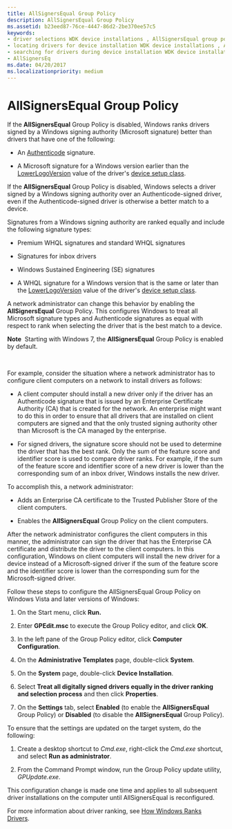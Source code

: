 ```yaml
---
title: AllSignersEqual Group Policy
description: AllSignersEqual Group Policy
ms.assetid: b23eed87-76ce-4447-86d2-2be370ee57c5
keywords:
- driver selections WDK device installations , AllSignersEqual group policy
- locating drivers for device installation WDK device installations , AllSignersEqual group policy
- searching for drivers during device installation WDK device installations , AllSignersEqual group policy
- AllSignersEq
ms.date: 04/20/2017
ms.localizationpriority: medium
---
```


# AllSignersEqual Group Policy


If the **AllSignersEqual** Group Policy is disabled, Windows ranks drivers signed by a Windows signing authority (Microsoft signature) better than drivers that have one of the following:

-   An [Authenticode](authenticode.md) signature.

-   A Microsoft signature for a Windows version earlier than the [LowerLogoVersion](lowerlogoversion.md) value of the driver's [device setup class](device-setup-classes.md).

If the **AllSignersEqual** Group Policy is disabled, Windows selects a driver signed by a Windows signing authority over an Authenticode-signed driver, even if the Authenticode-signed driver is otherwise a better match to a device.

Signatures from a Windows signing authority are ranked equally and include the following signature types:

-   Premium WHQL signatures and standard WHQL signatures

-   Signatures for inbox drivers

-   Windows Sustained Engineering (SE) signatures

-   A WHQL signature for a Windows version that is the same or later than the [LowerLogoVersion](lowerlogoversion.md) value of the driver's [device setup class](device-setup-classes.md).

A network administrator can change this behavior by enabling the **AllSignersEqual** Group Policy. This configures Windows to treat all Microsoft signature types and Authenticode signatures as equal with respect to rank when selecting the driver that is the best match to a device.

**Note**  Starting with Windows 7, the **AllSignersEqual** Group Policy is enabled by default.

 

For example, consider the situation where a network administrator has to configure client computers on a network to install drivers as follows:

-   A client computer should install a new driver only if the driver has an Authenticode signature that is issued by an Enterprise Certificate Authority (CA) that is created for the network. An enterprise might want to do this in order to ensure that all drivers that are installed on client computers are signed and that the only trusted signing authority other than Microsoft is the CA managed by the enterprise.

-   For signed drivers, the signature score should not be used to determine the driver that has the best rank. Only the sum of the feature score and identifier score is used to compare driver ranks. For example, if the sum of the feature score and identifier score of a new driver is lower than the corresponding sum of an inbox driver, Windows installs the new driver.

To accomplish this, a network administrator:

-   Adds an Enterprise CA certificate to the Trusted Publisher Store of the client computers.

-   Enables the **AllSignersEqual** Group Policy on the client computers.

After the network administrator configures the client computers in this manner, the administrator can sign the driver that has the Enterprise CA certificate and distribute the driver to the client computers. In this configuration, Windows on client computers will install the new driver for a device instead of a Microsoft-signed driver if the sum of the feature score and the identifier score is lower than the corresponding sum for the Microsoft-signed driver.

Follow these steps to configure the AllSignersEqual Group Policy on Windows Vista and later versions of Windows:

1.  On the Start menu, click **Run.**

2.  Enter **GPEdit.msc** to execute the Group Policy editor, and click **OK**.

3.  In the left pane of the Group Policy editor, click **Computer Configuration**.

4.  On the **Administrative Templates** page, double-click **System**.

5.  On the **System** page, double-click **Device Installation**.

6.  Select **Treat all digitally signed drivers equally in the driver ranking and selection process** and then click **Properties**.

7.  On the **Settings** tab, select **Enabled** (to enable the **AllSignersEqual** Group Policy) or **Disabled** (to disable the **AllSignersEqual** Group Policy).

To ensure that the settings are updated on the target system, do the following:

1.  Create a desktop shortcut to *Cmd.exe*, right-click the *Cmd.exe* shortcut, and select **Run as administrator**.

2.  From the Command Prompt window, run the Group Policy update utility, *GPUpdate.exe*.

This configuration change is made one time and applies to all subsequent driver installations on the computer until AllSignersEqual is reconfigured.

For more information about driver ranking, see [How Windows Ranks Drivers](how-setup-ranks-drivers.md).

 

 






